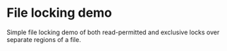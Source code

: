 # File locking demo

Simple file locking demo of both read-permitted and exclusive locks over
separate regions of a file.

